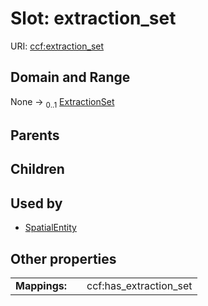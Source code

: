 
# Slot: extraction_set




URI: [ccf:extraction_set](http://purl.org/ccf/extraction_set)


## Domain and Range

None &#8594;  <sub>0..1</sub> [ExtractionSet](ExtractionSet.md)

## Parents


## Children


## Used by

 * [SpatialEntity](SpatialEntity.md)

## Other properties

|  |  |  |
| --- | --- | --- |
| **Mappings:** | | ccf:has_extraction_set |

